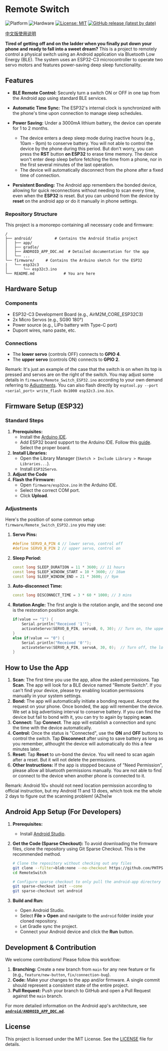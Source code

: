 # Remote Switch

![Platform](https://img.shields.io/badge/Platform-Android-brightgreen)
![Hardware](https://img.shields.io/badge/Hardware-ESP32--C3-orange)
[![License: MIT](https://img.shields.io/badge/License-MIT-blue.svg)](https://opensource.org/licenses/MIT)
[![GitHub release (latest by date)](https://img.shields.io/github/v/release/PHTPSN/RemoteSwitch)](https://github.com/PHTPSN/RemoteSwitch/releases)

[中文版使用说明](中文版使用说明.md)

**Tired of getting off and on the ladder when you finally put down your phone and ready to fall into a sweet dream?** This is a project to remotely control a physical switch using an Android application via Bluetooth Low Energy (BLE). The system uses an ESP32-C3 microcontroller to operate two servo motors and features power-saving deep sleep functionality.

## Features

- **BLE Remote Control:** Securely turn a switch ON or OFF in one tap from the Android app using standard BLE services.
- **Automatic Time Sync:** The ESP32's internal clock is synchronized with the phone's time upon connection to manage sleep schedules.
- **Power Saving:** Under a 3000mA lithium battery, the device can operate for 1 to 2 months.
  - The device enters a deep sleep mode during inactive hours (e.g., 10am - 9pm) to conserve battery. You will not able to control the device by the phone during this period. But don't worry, you can press the **RST** button **on ESP32** to erase time memory. The device won't enter deep sleep before fetching the time from a phone, nor in the first several minutes of the last operation.
  - The device will automatically disconnect from the phone after a fixed time of connection.

- **Persistent Bonding:** The Android app remembers the bonded device, allowing for quick reconnections without needing to scan every time, even when the **ESP32** is reset. But you can unbond from the device by **reset** on the android app or do it manually in phone settings.

### Repository Structure

This project is a monorepo containing all necessary code and firmware:

```tree
/
├── android/          # Contains the Android Studio project
│   ├── app/
│   ├── gradle/
│   ├── ANDROID_APP_DOC.md  # Detailed documentation for the app
│   └── ...
└── firmware/     # Contains the Arduino sketch for the ESP32
|   └── esp32c3
│       └── esp32c3.ino
└── README.md             # You are here
```

## Hardware Setup

### Components

- ESP32-C3 Development Board (e.g., AirM2M_CORE_ESP32C3)
- 2x Micro Servos (e.g., SG90 180&deg;)
- Power source (e.g., LiPo battery with Type-C port)
- Dupont wires, nano paste, etc.

### Connections

- The **lower servo** (controls OFF) connects to **GPIO 4**.
- The **upper servo** (controls ON) connects to **GPIO 2**.

Remark: It's just an example of the case that the switch is on when its top is pressed and servos are on the right of the switch. You may adjust some details in `firmware/Remote_Switch_ESP32.ino` according to your own demand referring to [Adjustments](#adjustments). You can also flash directly by
`
esptool.py --port <serial_port> write_flash 0x1000 esp32c3.ino.bin
`.

## Firmware Setup (ESP32)

### Standard Steps

1. **Prerequisites:**
    - Install the [Arduino IDE](https://www.arduino.cc/en/software).
    - Add ESP32 board support to the Arduino IDE. Follow this [guide](https://docs.espressif.com/projects/arduino-esp32/en/latest/installing.html). Select the proper board.
2. **Install Libraries:**
    - Open the Library Manager (`Sketch > Include Library > Manage Libraries...`).
    - Install `ESP32Servo`.
3. **Adjust the Code**
4. **Flash the Firmware:**
    - Open `firmware/esp32ce.ino` in the Arduino IDE.
    - Select the correct COM port.
    - Click **Upload**.

### Adjustments

Here's the position of some common setup `firmware/Remote_Switch_ESP32.ino` you may use:

1. **Servo Pins:**

    ```cpp
    #define SERVO_A_PIN 4 // lower servo, control off
    #define SERVO_B_PIN 2 // upper servo, control on
    ```

1. **Sleep Period:**

    ```cpp
    const long SLEEP_DURATION = 11 * 3600; // 11 hours
    const long SLEEP_WINDOW_START = 10 * 3600; // 10am
    const long SLEEP_WINDOW_END = 21 * 3600; // 9pm
    ```

1. **Auto-disconnect Time:**

    ```cpp
    const long DISCONNECT_TIME = 3 * 60 * 1000; // 3 mins
    ```

1. **Rotation Angle:** The first angle is the rotation angle, and the second one is the restoration position angle.

    ```cpp
    if(value == "1") {
        Serial.println("Received '1'");
        activateServo(SERVO_B_PIN, servoB, 0, 30); // Turn on, the upper servo rotate 30°
    } 
    else if(value == "0") {
        Serial.println("Received '0'");
        activateServo(SERVO_A_PIN, servoA, 30, 0);  // Turn off, the lower servo rotate 30°
    }
    ```

## How to Use the App

1. **Scan**: The first time you use the app, allow the asked permissions. Tap **Scan**. The app will look for a BLE device named "Remote Switch". If you can't find your device, please try enabling location permissions manually in your system settings.
1. **Bond:** The app will automatically initiate a bonding request. Accept the request on your phone. Once bonded, the app will remember the device. We set a big advertising interval to conserve battery. If you can find the device but fail to bond with it, you can try to again by tapping **scan**.
1. **Connect:** Tap **Connect**. The app will establish a connection and sync the time with the device automatically.
1. **Control:** Once the status is "Connected", use the **ON** and **OFF** buttons to control the switch. Tap **Disconnect** after using to save battery as long as you remember, althought the device will automatically do this a few minutes later.
1. **Reset:** Tap **Reset** to un-bond the device. You will need to scan again after a reset. But it will not delete the permissions.
1. **Other Instructions:** If the app is stopped because of "Need Permission", please allow all bluetooth permissions manually. You are not able to find or connect to the device when another phone is connected to it.

Remark: Android 10+ should not need location permission according to official instruction, but my Android 11 and 13 does, which took me the whole 2 days to figure out the scanning problem! (AZhe)w

## Android App Setup (For Developers)

1. **Prerequisites:**
    - Install [Android Studio](https://developer.android.com/studio).
1. **Get the Code (Sparse Checkout):**
    To avoid downloading the firmware files, clone the repository using Git Sparse Checkout. This is the recommended method.

    ```bash
    # Clone the repository without checking out any files
    git clone --filter=blob:none --no-checkout https://github.com/PHTPSN/RemoteSwitch.git
    cd RemoteSwitch

    # Configure sparse checkout to only pull the android-app directory
    git sparse-checkout init --cone
    git sparse-checkout set android
    ```

1. **Build and Run:**
    - Open Android Studio.
    - Select **File > Open** and navigate to the `android` folder inside your cloned repository.
    - Let Gradle sync the project.
    - Connect your Android device and click the **Run** button.

## Development & Contribution

We welcome contributions! Please follow this workflow:

1. **Branching:** Create a new branch from `main` for any new feature or fix (e.g., `feature/new-button`, `fix/connection-bug`).
1. **Code:** Make your changes to the app and/or firmware. A single commit should represent a consistent state of the entire project.
1. **Pull Request:** Push your branch to GitHub and open a Pull Request against the `main` branch.

For more detailed information on the Android app's architecture, see [**`android/ANDROID_APP_DOC.md`**](./android/ANDROID_APP_DOC.md).

## License

This project is licensed under the MIT License. See the [LICENSE](LICENSE) file for details.
